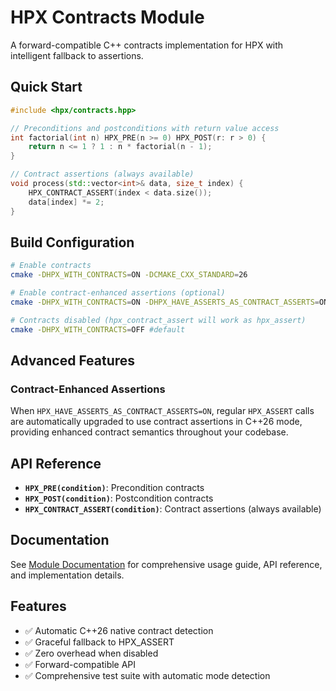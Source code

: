 <!--
    Copyright (c) 2025 The STE||AR-Group
    Copyright (c) 2025 Alexandros Papadakis
    Copyright (c) 2025 Panagiotis Syskakis

    SPDX-License-Identifier: BSL-1.0
    Distributed under the Boost Software License, Version 1.0. (See accompanying
    file LICENSE_1_0.txt or copy at http://www.boost.org/LICENSE_1_0.txt)
-->

# HPX Contracts Module

A forward-compatible C++ contracts implementation for HPX with intelligent fallback to assertions.

## Quick Start

```cpp
#include <hpx/contracts.hpp>

// Preconditions and postconditions with return value access
int factorial(int n) HPX_PRE(n >= 0) HPX_POST(r: r > 0) {
    return n <= 1 ? 1 : n * factorial(n - 1);
}

// Contract assertions (always available)
void process(std::vector<int>& data, size_t index) {
    HPX_CONTRACT_ASSERT(index < data.size());
    data[index] *= 2;
}
```

## Build Configuration

```bash
# Enable contracts
cmake -DHPX_WITH_CONTRACTS=ON -DCMAKE_CXX_STANDARD=26

# Enable contract-enhanced assertions (optional)
cmake -DHPX_WITH_CONTRACTS=ON -DHPX_HAVE_ASSERTS_AS_CONTRACT_ASSERTS=ON

# Contracts disabled (hpx_contract_assert will work as hpx_assert)
cmake -DHPX_WITH_CONTRACTS=OFF #default
```

## Advanced Features

### Contract-Enhanced Assertions
When `HPX_HAVE_ASSERTS_AS_CONTRACT_ASSERTS=ON`, regular `HPX_ASSERT` calls are automatically upgraded to use contract assertions in C++26 mode, providing enhanced contract semantics throughout your codebase.

## API Reference

- **`HPX_PRE(condition)`**: Precondition contracts
- **`HPX_POST(condition)`**: Postcondition contracts
- **`HPX_CONTRACT_ASSERT(condition)`**: Contract assertions (always available)

## Documentation

See [Module Documentation](docs/index.rst) for comprehensive usage guide, API reference, and implementation details.

## Features

- ✅ Automatic C++26 native contract detection
- ✅ Graceful fallback to HPX_ASSERT 
- ✅ Zero overhead when disabled
- ✅ Forward-compatible API
- ✅ Comprehensive test suite with automatic mode detection